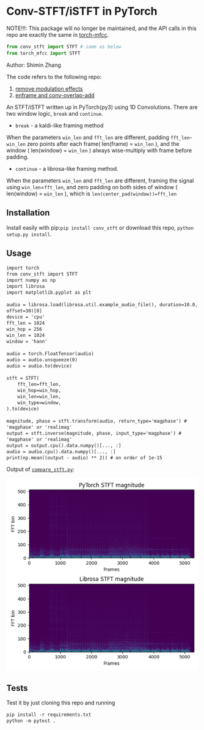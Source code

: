 # Conv-STFT/iSTFT in PyTorch

NOTE!!!: This package will no longer be maintained, and the API calls in this repo are exactly the same in [torch-mfcc](https://github.com/echocatzh/torch-mfcc).
```python
from conv_stft import STFT # same as below
from torch_mfcc import STFT
```

Author: Shimin Zhang

The code refers to the following repo:
1. [remove modulation effects](https://github.com/pseeth/torch-stft) 
2. [enframe and conv-overlap-add](https://github.com/huyanxin/phasen/blob/master/model/conv_stft.py)

An STFT/iSTFT written up in PyTorch(py3) using 1D Convolutions. There are two window logic, `break` and `continue`.

- `break` - a kaldi-like framing method

When the parameters `win_len` and `fft_len` are different, padding `fft_len`-`win_len` zero points after each frame( len(frame) = `win_len` ), and the window ( len(window) = `win_len` ) always wise-multiply with frame before padding.

- `continue` - a librosa-like framing method.

When the parameters `win_len` and `fft_len` are different, framing the signal using `win_len`=`fft_len`, and zero padding on both sides of window ( len(window) = `win_len` ), which is `len(center_pad(window))=fft_len`

## Installation

Install easily with pip:`pip install conv_stft` or download this repo, `python setup.py install`.

## Usage

```python3
import torch
from conv_stft import STFT
import numpy as np
import librosa 
import matplotlib.pyplot as plt

audio = librosa.load(librosa.util.example_audio_file(), duration=10.0, offset=30)[0]
device = 'cpu'
fft_len = 1024
win_hop = 256
win_len = 1024
window = 'hann'

audio = torch.FloatTensor(audio)
audio = audio.unsqueeze(0)
audio = audio.to(device)

stft = STFT(
    fft_len=fft_len, 
    win_hop=win_hop, 
    win_len=win_len,
    win_type=window,
).to(device)

magnitude, phase = stft.transform(audio, return_type='magphase') # 'magphase' or 'realimag'
output = stft.inverse(magnitude, phase, input_type='magphase') # 'magphase' or 'realimag'
output = output.cpu().data.numpy()[..., :]
audio = audio.cpu().data.numpy()[..., :]
print(np.mean((output - audio) ** 2)) # on order of 1e-15
```

Output of [`compare_stft.py`](compare_stft.py):

![images/stft.png](images/stft.png)

## Tests
Test it by just cloning this repo and running
    
```
pip install -r requirements.txt
python -m pytest .
```

